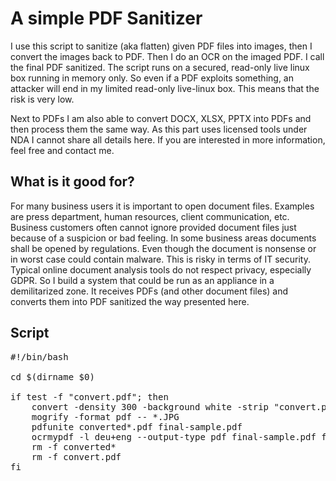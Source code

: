 # A simple PDF Sanitizer

I use this script to sanitize (aka flatten) given PDF files into images, then I convert the images back to PDF. Then I do an OCR on the imaged PDF. I call the final PDF sanitized. The script runs on a secured, read-only live linux box running in memory only. So even if a PDF exploits something, an attacker will end in my limited read-only live-linux box. This means that the risk is very low.

Next to PDFs I am also able to convert DOCX, XLSX, PPTX into PDFs and then process them the same way. As this part uses licensed tools under NDA I cannot share all details here. If you are interested in more information, feel free and contact me.

## What is it good for?

For many business users it is important to open document files. Examples are press department, human resources, client communication, etc. Business customers often cannot ignore provided document files just because of a suspicion or bad feeling. In some business areas documents shall be opened by regulations. Even though the document is nonsense or in worst case could contain malware. This is risky in terms of IT security. Typical online document analysis tools do not respect privacy, especially GDPR. So I build a system that could be run as an appliance in a demilitarized zone. It receives PDFs (and other document files) and converts them into PDF sanitized the way presented here.

## Script

<pre>
#!/bin/bash

cd $(dirname $0)

if test -f "convert.pdf"; then
	convert -density 300 -background white -strip "convert.pdf" -quality 30 converted.JPG
	mogrify -format pdf -- *.JPG
	pdfunite converted*.pdf final-sample.pdf
	ocrmypdf -l deu+eng --output-type pdf final-sample.pdf final-ocr-sample.pdf
	rm -f converted*
	rm -f convert.pdf
fi
</pre>
